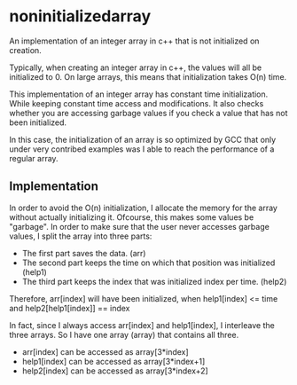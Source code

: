 noninitializedarray
===================

An implementation of an integer array in c++ that is not initialized on creation.

Typically, when creating an integer array in c++, the values will all be initialized to 0.
On large arrays, this means that initialization takes O(n) time. 

This implementation of an integer array has constant time initialization. While keeping constant time
access and modifications. It also checks whether you are accessing garbage values if you check a value that has not
been initialized.

In this case, the initialization of an array is so optimized by GCC that only under very contribed examples was I able to reach
the performance of a regular array.

## Implementation

In order to avoid the O(n) initialization, I allocate the memory for the array without actually initializing it. Ofcourse, this makes some values be "garbage". In order to make sure that the user never accesses garbage values, I split the array into three parts:

 - The first part saves the data. (arr)
 - The second part keeps the time on which that position was initialized (help1)
 - The third part keeps the index that was initialized index per time. (help2)

Therefore, arr[index] will have been initialized, when help1[index] <= time and help2[help1[index]] == index

In fact, since I always access arr[index] and help1[index], I interleave the three arrays. So I have one array (array) that contains all three.

- arr[index] can be accessed as array[3*index]
- help1[index] can be accessed as array[3*index+1]
- help2[index] can be accessed as array[3*index+2]